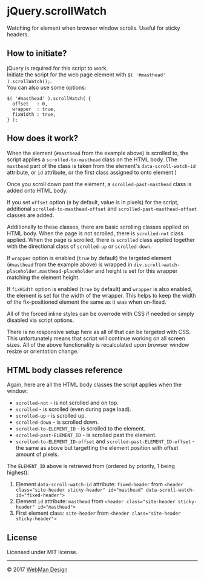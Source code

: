 # jQuery.scrollWatch

Watching for element when browser window scrolls. Useful for sticky headers.

## How to initiate?

jQuery is required for this script to work.  
Initiate the script for the web page element with `$( '#masthead' ).scrollWatch();`.  
You can also use some options:

```
$( '#masthead' ).scrollWatch( {
  offset   : 0,
  wrapper  : true,
  fixWidth : true,
} );
```

## How does it work?

When the element (`#masthead` from the example above) is scrolled to, the script applies a `scrolled-to-masthead` class on the HTML body. (The `masthead` part of the class is taken from the element's `data-scroll-watch-id` attribute, or `id` attribute, or the first class assigned to onto element.)

Once you scroll down past the element, a `scrolled-past-masthead` class is added onto HTML body.

If you set `offset` option (`0` by default, value is in pixels) for the script, additional `scrolled-to-masthead-offset` and `scrolled-past-masthead-offset` classes are added.

Additionally to these classes, there are basic scrolling classes applied on HTML body. When the page is not scrolled, there is `scrolled-not` class applied. When the page is scrolled, there is `scrolled` class applied together with the directional class of `scrolled-up` or `scrolled-down`.

If `wrapper` option is enabled (`true` by default) the targeted element (`#masthead` from the example above) is wrapped in `div.scroll-watch-placeholder.masthead-placeholder` and height is set for this wrapper matching the element height.

If `fixWidth` option is enabled (`true` by default) and `wrapper` is also enabled, the element is set for the width of the wrapper. This helps to keep the width of the fix-positioned element the same as it was when un-fixed.

All of the forced inline styles can be overrode with CSS if needed or simply disabled via script options.

There is no responsive setup here as all of that can be targeted with CSS. This unfortunately means that script will continue working on all screen sizes. All of the above functionality is recalculated upon browser window resize or orientation change.

## HTML body classes reference

Again, here are all the HTML body classes the script applies when the window:

* `scrolled-not` - is not scrolled and on top.
* `scrolled` - is scrolled (even during page load).
* `scrolled-up` - is scrolled up.
* `scrolled-down` - is scrolled down.
* `scrolled-to-ELEMENT_ID` - is scrolled to the element.
* `scrolled-past-ELEMENT_ID` - is scrolled past the element.
* `scrolled-to-ELEMENT_ID-offset` and `scrolled-past-ELEMENT_ID-offset` - the same as above but targetting the element position with offset amount of pixels.

The `ELEMENT_ID` above is retrieved from (ordered by priority, 1 being highest):

1. Element `data-scroll-watch-id` attribute: `fixed-header` from `<header class="site-header sticky-header" id="masthead" data-scroll-watch-id="fixed-header">`
2. Element `id` attribute: `masthead` from `<header class="site-header sticky-header" id="masthead">`
3. First element class: `site-header` from `<header class="site-header sticky-header">`

## License

Licensed under MIT license.

---

&copy; 2017 [WebMan Design](https://www.webmandesign.eu)
